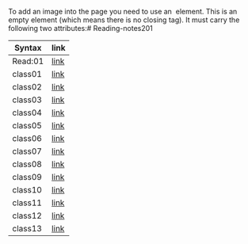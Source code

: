 To add an image into the page
you need to use an <img>
element. This is an empty
element (which means there is
no closing tag). It must carry the
following two attributes:# Reading-notes201

| Syntax  | link                                                                     |
| ------- | ------------------                                                       |
| Read:01 | [link]('README.md')                                                      |
| class01 | [link](https://mohammed1994mosleh.github.io/Reading-notes201/class01)    |
| class02 | [link](https://mohammed1994mosleh.github.io/Reading-notes201/class02)    |
| class03 | [link](https://mohammed1994mosleh.github.io/Reading-notes201/class03)    |
| class04 | [link](https://mohammed1994mosleh.github.io/Reading-notes201/class04)    |
| class05 | [link](https://mohammed1994mosleh.github.io/Reading-notes201/class05)    |
| class06 | [link](https://mohammed1994mosleh.github.io/Reading-notes201/class06)    |
| class07 | [link](https://mohammed1994mosleh.github.io/Reading-notes201/class07)    |
| class08 | [link](https://mohammed1994mosleh.github.io/Reading-notes201/class08)    |
| class09 | [link](https://mohammed1994mosleh.github.io/Reading-notes201/class09)    |
| class10 | [link](https://mohammed1994mosleh.github.io/Reading-notes201/class10)    |
| class11 | [link](https://mohammed1994mosleh.github.io/Reading-notes201/class11)    |
| class12 | [link](https://mohammed1994mosleh.github.io/Reading-notes201/class12)    |
| class13 | [link](https://mohammed1994mosleh.github.io/Reading-notes201/class13)    |